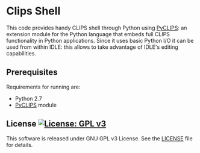 # Clips Shell 

This code provides handy CLIPS shell through Python using [PyCLIPS](http://pyclips.sourceforge.net/web/): an 
extension module for the Python language that embeds full CLIPS functionality in Python applications. 
Since it uses basic Python I/O it can be used from within IDLE: this allows to take advantage of IDLE's editing capabilities.

## Prerequisites

Requirements for running are:

 - Python 2.7
 - [PyCLIPS](https://github.com/almostearthling/pyclips) module

## License [![License: GPL v3](https://img.shields.io/badge/License-GPL%20v3-blue.svg)](https://www.gnu.org/licenses/gpl-3.0)

This software is released under GNU GPL v3 License. See the [LICENSE](LICENSE) file for details.